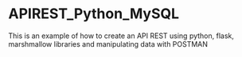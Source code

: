 # APIREST_Python_MySQL
This is an example of how to create an API REST using python, flask, marshmallow libraries and manipulating data with POSTMAN
